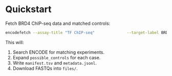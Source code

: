 # Quickstart

Fetch BRD4 ChIP-seq data and matched controls:

```bash
encodefetch --assay-title "TF ChIP-seq"              --target-label BRD4              --organism "Homo sapiens"              --file-type fastq              --status released              --progress              --download
```

This will:

1. Search ENCODE for matching experiments.
2. Expand `possible_controls` for each case.
3. Write `manifest.tsv` and `metadata.jsonl`.
4. Download FASTQs into `files/`.
